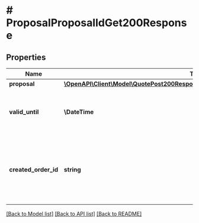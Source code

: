 # # ProposalProposalIdGet200Response

## Properties

Name | Type | Description | Notes
------------ | ------------- | ------------- | -------------
**proposal** | [**\OpenAPI\Client\Model\QuotePost200ResponseDateProposalsInnerProposalsInnerProposal**](QuotePost200ResponseDateProposalsInnerProposalsInnerProposal.md) |  |
**valid_until** | **\DateTime** | Proposals are valid until this time in ISO8601 format |
**created_order_id** | **string** | If an order was already created from this proposal, this field will contain its ID | [optional]

[[Back to Model list]](../../README.md#models) [[Back to API list]](../../README.md#endpoints) [[Back to README]](../../README.md)
